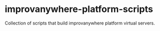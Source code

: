 # improvanywhere-platform-scripts
Collection of scripts that build improvanywhere platform virtual servers.
